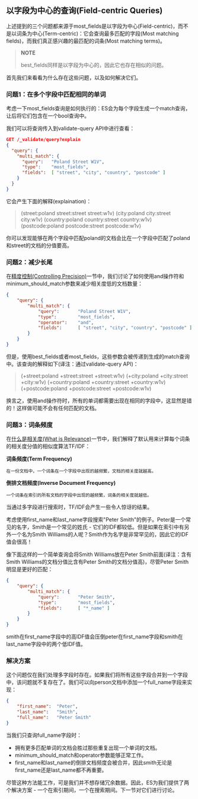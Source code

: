 ## 以字段为中心的查询(Field-centric Queries) ##

上述提到的三个问题都来源于most_fields是以字段为中心(Field-centric)，而不是以词条为中心(Term-centric)：它会查询最多匹配的字段(Most matching fields)，而我们真正感兴趣的最匹配的词条(Most matching terms)。

> **NOTE**
> 
> best_fields同样是以字段为中心的，因此它也存在相似的问题。

首先我们来看看为什么存在这些问题，以及如何解决它们。

### 问题1：在多个字段中匹配相同的单词 ###

考虑一下most_fields查询是如何执行的：ES会为每个字段生成一个match查询，让后将它们包含在一个bool查询中。

我们可以将查询传入到validate-query API中进行查看：

```json
GET /_validate/query?explain
{
  "query": {
    "multi_match": {
      "query":   "Poland Street W1V",
      "type":    "most_fields",
      "fields":  [ "street", "city", "country", "postcode" ]
    }
  }
}
```

它会产生下面的解释(explaination)：

> (street:poland   street:street   street:w1v)
> (city:poland     city:street     city:w1v)
> (country:poland  country:street  country:w1v)
> (postcode:poland postcode:street postcode:w1v)

你可以发现能够在两个字段中匹配poland的文档会比在一个字段中匹配了poland和street的文档的分值要高。

### 问题2：减少长尾 ###

在[精度控制(Controlling Precision)](http://www.elasticsearch.org/guide/en/elasticsearch/guide/current/match-multi-word.html#match-precision)一节中，我们讨论了如何使用and操作符和minimum_should_match参数来减少相关度低的文档数量：

```json
{
    "query": {
        "multi_match": {
            "query":       "Poland Street W1V",
            "type":        "most_fields",
            "operator":    "and", 
            "fields":      [ "street", "city", "country", "postcode" ]
        }
    }
}
```

但是，使用best_fields或者most_fields，这些参数会被传递到生成的match查询中。该查询的解释如下(译注：通过validate-query API)：

> (+street:poland   +street:street   +street:w1v)
> (+city:poland     +city:street     +city:w1v)
> (+country:poland  +country:street  +country:w1v)
> (+postcode:poland +postcode:street +postcode:w1v)

换言之，使用and操作符时，所有的单词都需要出现在相同的字段中，这显然是错的！这样做可能不会有任何匹配的文档。

### 问题3：词条频度 ###

在[什么是相关度(What is Relevance)](http://www.elasticsearch.org/guide/en/elasticsearch/guide/current/relevance-intro.html)一节中，我们解释了默认用来计算每个词条的相关度分值的相似度算法TF/IDF：

**词条频度(Term Frequency)**

	在一份文档中，一个词条在一个字段中出现的越频繁，文档的相关度就越高。

**倒排文档频度(Inverse Document Frequency)**

	一个词条在索引的所有文档的字段中出现的越频繁，词条的相关度就越低。

当通过多字段进行搜索时，TF/IDF会产生一些令人惊讶的结果。

考虑使用first_name和last_name字段搜索"Peter Smith"的例子。Peter是一个常见的名字，Smith是一个常见的姓氏 - 它们的IDF都较低。但是如果在索引中有另外一个名为Smith Williams的人呢？Smith作为名字是非常罕见的，因此它的IDF值会很高！

像下面这样的一个简单查询会将Smith Williams放在Peter Smith前面(译注：含有Smith Williams的文档分值比含有Peter Smith的文档分值高)，尽管Peter Smith明显是更好的匹配：

```json
{
    "query": {
        "multi_match": {
            "query":       "Peter Smith",
            "type":        "most_fields",
            "fields":      [ "*_name" ]
        }
    }
}
```

smith在first_name字段中的高IDF值会压倒peter在first_name字段和smith在last_name字段中的两个低IDF值。

### 解决方案 ###

这个问题仅在我们处理多字段时存在。如果我们将所有这些字段合并到一个字段中，该问题就不复存在了。我们可以向person文档中添加一个full_name字段来实现：

```json
{
    "first_name":  "Peter",
    "last_name":   "Smith",
    "full_name":   "Peter Smith"
}
```

当我们只查询full_name字段时：

- 拥有更多匹配单词的文档会胜过那些重复出现一个单词的文档。
- minimum_should_match和operator参数能够正常工作。
- first_name和last_name的倒排文档频度会被合并，因此smith无论是first_name还是last_name都不再重要。

尽管这种方法能工作，可是我们并不想存储冗余数据。因此，ES为我们提供了两个解决方案 - 一个在索引期间，一个在搜索期间。下一节对它们进行讨论。


